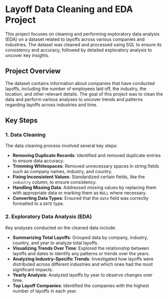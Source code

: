 # Layoff Data Cleaning and EDA Project

This project focuses on cleaning and performing exploratory data analysis (EDA) on a dataset related to layoffs across various companies and industries. The dataset was cleaned and processed using SQL to ensure its consistency and accuracy, followed by detailed exploratory analysis to uncover key insights.

## Project Overview

The dataset contains information about companies that have conducted layoffs, including the number of employees laid off, the industry, the location, and other relevant details. The goal of this project was to clean the data and perform various analyses to uncover trends and patterns regarding layoffs across industries and time.

## Key Steps

### 1. Data Cleaning
The data cleaning process involved several key steps:
- **Removing Duplicate Records**: Identified and removed duplicate entries to ensure data accuracy.
- **Trimming Whitespaces**: Removed unnecessary spaces in string fields such as company names, industry, and country.
- **Fixing Inconsistent Values**: Standardized certain fields, like the `industry` column, to ensure consistency.
- **Handling Missing Data**: Addressed missing values by replacing them with appropriate data or marking them as `NULL` where necessary.
- **Converting Data Types**: Ensured that the `date` field was correctly formatted to a `DATE` type.

### 2. Exploratory Data Analysis (EDA)
Key analyses conducted on the cleaned data include:
- **Summarizing Total Layoffs**: Grouped data by company, industry, country, and year to analyze total layoffs.
- **Visualizing Trends Over Time**: Explored the relationship between layoffs and dates to identify any patterns or trends over the years.
- **Analyzing Industry-Specific Trends**: Investigated how layoffs were distributed across different industries and which ones had the most significant impacts.
- **Yearly Analysis**: Analyzed layoffs by year to observe changes over time.
- **Top Layoff Companies**: Identified the companies with the highest number of layoffs in each year.
